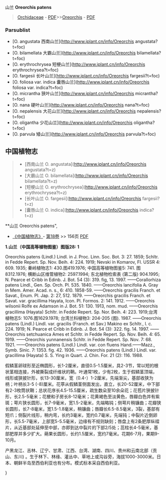 山兰 **Oreorchis patens**

> [Orchidaceae](http://www.iplant.cn/info/Orchidaceae?t=foc) - [PDF](http://www.iplant.cn/foc/pdf/Orchidaceae.pdf)>>[Oreorchis](http://www.iplant.cn/info/Oreorchis?t=foc) - [PDF](http://www.iplant.cn/foc/pdf/Oreorchis.pdf)



### Parsublist

* [O.  angustata  西南山兰](http://www.iplant.cn/info/Oreorchis angustata?t=foc)
* [O.  bilamellata  大霸山兰](http://www.iplant.cn/info/Oreorchis bilamellata?t=foc)
* [O.  erythrochrysea  短梗山兰](http://www.iplant.cn/info/Oreorchis erythrochrysea?t=foc)
* [O.  fargesii  长叶山兰](http://www.iplant.cn/info/Oreorchis fargesii?t=foc)
* [O.  foliosa var. indica  囊唇山兰](http://www.iplant.cn/info/Oreorchis foliosa var. indica?t=foc)
* [O.  micrantha  狭叶山兰](http://www.iplant.cn/info/Oreorchis micrantha?t=foc)
* [O.  nana  硬叶山兰](http://www.iplant.cn/info/Oreorchis nana?t=foc)
* [O.  nepalensis  大花山兰](http://www.iplant.cn/info/Oreorchis nepalensis?t=foc)
* [O.  oligantha  少花山兰](http://www.iplant.cn/info/Oreorchis oligantha?t=foc)
* [O.  parvula  矮山兰](http://www.iplant.cn/info/Oreorchis parvula?t=foc)


## 中国植物志

> * [西南山兰  O.  angustata](http://www.iplant.cn/info/Oreorchis angustata?t=z)
> * [大霸山兰  O.  bilamellata](http://www.iplant.cn/info/Oreorchis bilamellata?t=z)
> * [短梗山兰  O.  erythrochrysea](http://www.iplant.cn/info/Oreorchis erythrochrysea?t=z)
> * [长叶山兰  O.  fargesii](http://www.iplant.cn/info/Oreorchis fargesii?t=z)
> * [囊唇山兰  O.  indica](http://www.iplant.cn/info/Oreorchis indica?t=z)


**山兰 Oreorchis patens",



* [《中国植物志》](http://www.iplant.cn/frps)- [第18卷](http://www.iplant.cn/frps/vol/18) >> 156页 [PDF](http://www.iplant.cn/frps/pdf/18/156.pdf)


**1.山兰（中国高等植物图鉴）图版28: 1**

Oreorchis patens (Lindl.) Lindl. in J. Proc. Linn. Soc. Bot. 3: 27. 1859; Schltr. in Fedde Repert. Sp. Nov. Beih. 4: 224. 1919; Nevski in Komarov, Fl. USSR 4: 609. 1935; 秦岭植物志1: 430.图419.1976; 中国高等植物图鉴5: 741. 图 8312.1976; 横断山区维管植物2: 2597.1994; 东北植物检索表 (第二版) 904.1995; N. Pearce et Cribb in Edinb. J. Bot. 54 (3): 319. fig, 13. 1997. ——Corallorhiza patens Lindl., Gen. Sp. Orch. Pl. 535. 1840. ——Oreorchis lancifolia A. Gray in Mem. Amer. Acad. n. s., 6: 410. 1858-59. ——Oreorchis gracilis Franch. et Savat., Enum. Pl. Jap. 2: 27, 512. 1879. ——Oreorchis gracilis Franch. et Savat. var. gracillima Hayata, Icon. Pl. Formos. 2: 141. 1912. ——Oreorchis wilsonii Rolfe ex Adamson in J. Bot. 51: 130. 1913, nom. mud. ——Oreorchis gracillima (Hayata) Schltr. in Fedde Repert. Sp. Nor. Beih. 4: 223. 1919;台湾植物志5: 1076.图1629.1978; 台湾兰科植物3: 204-205 (图). 1987. ——Oreorchis patens (Lindl.) Lindl. var. gracilis (Franch. et Sav.) Makino ex Schltr., l. c. 224. 1919; N. Pearce et Cribb in Edinb. J. Bot. 54 (3): 322. fig. 14. 1997. ——Oreorchis setchuanica Ames et Schltr. in Fedde Repert. Sp. Nov. Beih. 4: 65. 1919. ——Oreorchis yunnanensis Schltr. in Fedde Repert. Sp. Nov. 7: 68. 1921. ——Oreorchis patens (Lindl.) Lindl. var. con fluens Hand.——Mazz., Symb. Sinic. 7: 1353. fig. 42. 1936. ——Oreorchis patens (Lindl.) Lindl. var. gracillima (Hayata) S. S. Ying in Quart. J. Chin. For. 21 (2): 116. 1988.

假鳞茎卵球形至近椭圆形，长1-2厘米，直径0.5-1.5厘米，具2-3节，常以短的根状茎相连接，外被撕裂成纤维状的鞘。叶通常1枚，少有2枚，生于假鳞茎顶端，线形或狭披针形，长13-30厘米，宽（0.4-）1-2厘米，先端渐尖，基部收狭为柄；叶柄长3-5 (-8)厘米。花葶从假鳞茎侧面发出，直立，长20-52厘米，中下部有2-3枚筒状鞘；总状花序长4.5-15.5厘米，疏生数朵至10余朵花；花苞片狭披针形，长2.5-5毫米；花梗和子房长8-12毫米；花黄褐色至淡黄色，唇瓣白色并有紫斑；萼片狭长圆形，长7-9毫米，宽1.5-2毫米，先端略钝；侧萼片稍镰曲；花瓣狭长圆形，长7-8毫米，宽1.5-1.8毫米，稍镰曲；唇瓣长6.5-8.5毫米，3裂，基部有短爪；侧裂片线形，稍内弯，长约3毫米，宽约0.7毫米，先端钝；中裂片近倒卵形，长5.5-7毫米，上部宽5-5.5毫米，边缘有不规则缺刻；唇盘上有2条肥厚纵褶片，从近基部处延伸至中部，亦即到达中裂片的下部2/5处；蕊柱长4-5毫米，基部肥厚并多少扩大。蒴果长圆形，长约1.5厘米，宽约7毫米。花期6-7月，果期9-10月。

产黑龙江、吉林、辽宁、甘肃、江西、台湾、湖南、四川、贵州和云南北部（贡山、东川) 。生于林下、林缘、灌丛中、草地上或沟谷旁，海拔1000-3000米。日本、朝鲜半岛至西伯利亚也有分布。模式标本采自西伯利亚。



}